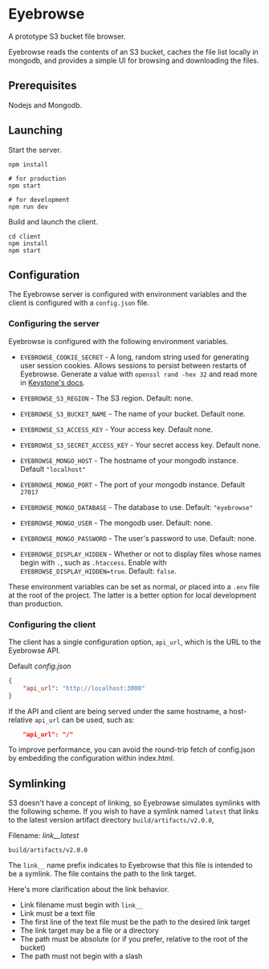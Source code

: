 Eyebrowse
=========

A prototype S3 bucket file browser.

Eyebrowse reads the contents of an S3 bucket, caches the file list locally in mongodb, and provides a simple UI for browsing and downloading the files.

## Prerequisites

Nodejs and Mongodb.

## Launching

Start the server.
```
npm install

# for production
npm start

# for development
npm run dev
```

Build and launch the client.

```
cd client
npm install
npm start
```

## Configuration

The Eyebrowse server is configured with environment variables and the client is configured with a `config.json` file.

### Configuring the server

Eyebrowse is configured with the following environment variables.

 - `EYEBROWSE_COOKIE_SECRET` - A long, random string used for generating user session cookies.  Allows sessions to persist between restarts of Eyebrowse.  Generate a value with `openssl rand -hex 32` and read more in [Keystone's docs](https://www.keystonejs.com/guides/production/#cookie-secret).

 - `EYEBROWSE_S3_REGION` - The S3 region. Default: none.
 - `EYEBROWSE_S3_BUCKET_NAME` - The name of your bucket. Default none.
 - `EYEBROWSE_S3_ACCESS_KEY` - Your access key. Default none.
 - `EYEBROWSE_S3_SECRET_ACCESS_KEY` - Your secret access key. Default none.

 - `EYEBROWSE_MONGO_HOST` - The hostname of your mongodb instance. Default `"localhost"`
 - `EYEBROWSE_MONGO_PORT` - The port of your mongodb instance. Default `27017`
 - `EYEBROWSE_MONGO_DATABASE` - The database to use.  Default: `"eyebrowse"`
 - `EYEBROWSE_MONGO_USER` - The mongodb user.  Default: none.
 - `EYEBROWSE_MONGO_PASSWORD` - The user's password to use.  Default: none.

 - `EYEBROWSE_DISPLAY_HIDDEN` - Whether or not to display files whose names begin with `.`, such as `.htaccess`.  Enable with `EYEBROWSE_DISPLAY_HIDDEN=true`.  Default: `false`.

These environment variables can be set as normal, _or_ placed into a `.env` file at the root of the project.  The latter is a better option for local development than production.

### Configuring the client

The client has a single configuration option, `api_url`, which is the URL to the Eyebrowse API.

Default *config.json*
```json
{
    "api_url": "http://localhost:3000"
}
```

If the API and client are being served under the same hostname, a host-relative `api_url` can be used, such as:

```json
    "api_url": "/"
```


To improve performance, you can avoid the round-trip fetch of config.json by embedding the configuration within index.html.

## Symlinking

S3 doesn't have a concept of linking, so Eyebrowse simulates symlinks with the following scheme.  If you wish to have a symlink named `latest` that links to the latest version artifact directory `build/artifacts/v2.0.0`, 

Filename: _link__latest_
```
build/artifacts/v2.0.0
```

The `link__` name prefix indicates to Eyebrowse that this file is intended to be a symlink.  The file contains the path to the link target.

Here's more clarification about the link behavior.

 - Link filename must begin with `link__`
 - Link must be a text file
 - The first line of the text file must be the path to the desired link target
 - The link target may be a file or a directory
 - The path must be absolute (or if you prefer, relative to the root of the bucket)
 - The path must not begin with a slash
